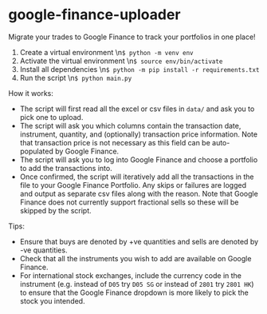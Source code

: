 # google-finance-uploader

Migrate your trades to Google Finance to track your portfolios in one place!

1. Create a virtual environment
   \n`$ python -m venv env`
2. Activate the virtual environment
   \n`$ source env/bin/activate`
3. Install all dependencies
   \n`$ python -m pip install -r requirements.txt`
4. Run the script
   \n`$ python main.py`


How it works:

- The script will first read all the excel or csv files in `data/` and ask you to pick one to upload.
- The script will ask you which columns contain the transaction date, instrument, quantity, and (optionally) transaction price information. Note that transaction price is not necessary as this field can be auto-populated by Google Finance.
- The script will ask you to log into Google Finance and choose a portfolio to add the transactions into.
- Once confirmed, the script will iteratively add all the transactions in the file to your Google Finance Portfolio. Any skips or failures are logged and output as separate csv files along with the reason. Note that Google Finance does not currently support fractional sells so these will be skipped by the script.


Tips:
- Ensure that buys are denoted by +ve quantities and sells are denoted by -ve quantities.
- Check that all the instruments you wish to add are available on Google Finance.
- For international stock exchanges, include the currency code in the instrument (e.g. instead of `D05` try `D05 SG` or instead of `2801` try `2801 HK`) to ensure that the Google Finance dropdown is more likely to pick the stock you intended.
